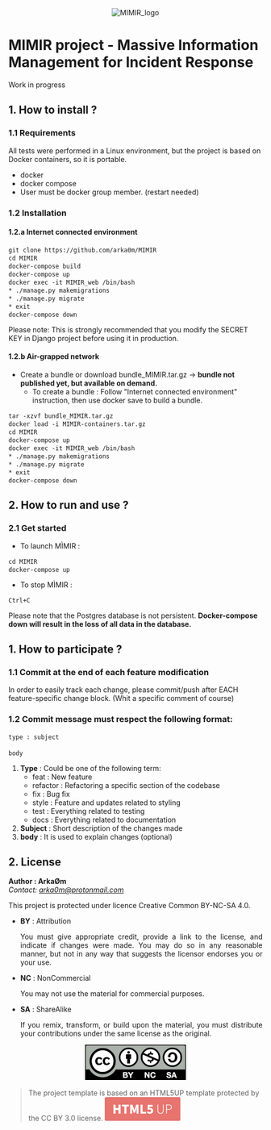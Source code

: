 <div align="center">
<img src="./core/static/favicon.ico" alt="MIMIR_logo">
</div>

# MIMIR project - Massive Information Management for Incident Response


Work in progress

## 1. How to install ?

### 1.1 Requirements

All tests were performed in a Linux environment, but the project is based on Docker containers, so it is portable.

* docker
* docker compose
* User must be docker group member. (restart needed)

### 1.2 Installation

#### 1.2.a Internet connected environment

```
git clone https://github.com/arka0m/MIMIR
cd MIMIR
docker-compose build
docker-compose up
docker exec -it MIMIR_web /bin/bash
* ./manage.py makemigrations
* ./manage.py migrate
* exit
docker-compose down
```

Please note: This is strongly recommended that you modify the SECRET KEY in Django project before using it in production.

#### 1.2.b Air-grapped network

* Create a bundle or download bundle_MIMIR.tar.gz -> **bundle not published yet, but available on demand.**
  * To create a bundle : Follow "Internet connected environment" instruction, then use docker save to build a bundle.

```
tar -xzvf bundle_MIMIR.tar.gz
docker load -i MIMIR-containers.tar.gz
cd MIMIR
docker-compose up
docker exec -it MIMIR_web /bin/bash
* ./manage.py makemigrations
* ./manage.py migrate
* exit
docker-compose down
```

## 2. How to run and use ?

### 2.1 Get started

* To launch MÌMIR :
```
cd MIMIR
docker-compose up
```

* To stop MÌMIR : 
```
Ctrl+C
```

Please note that the Postgres database is not persistent. **Docker-compose down will result in the loss of all data in the database.**


## 1. How to participate ?

### 1.1 Commit at the end of each feature modification

In order to easily track each change, please commit/push after EACH feature-specific change block. (Whit a specific comment of course)

### 1.2 Commit message must respect the following format:

```
type : subject

body
```
1. **Type** : Could be one of the following term:
      * feat : New feature
      * refactor : Refactoring a specific section of the codebase
      * fix : Bug fix
      * style : Feature and updates related to styling
      * test : Everything related to testing
      * docs : Everything related to documentation
2. **Subject** : Short description of the changes made 
3. **body** : It is used to explain changes (optional)

## 2. License

**Author : ArkaØm**<br/>
*Contact: arka0m@protonmail.com*

This project is protected under licence Creative Common BY-NC-SA 4.0.

* **BY** : Attribution <p align="justify"> You must give appropriate credit, provide a link to the license, and indicate if changes were made. You may do so in any reasonable manner, but not in any way that suggests the licensor endorses you or your use.</p>
* **NC** : NonCommercial <p align="justify"> You may not use the material for commercial purposes.</p>
* **SA** : ShareAlike <p align="justify"> If you remix, transform, or build upon the material, you must distribute your contributions under the same license as the original. <p>

<div align="center">
<img src="./core/static/core/images/CC_BY-NC-SA.png" alt="CC BY-NC-SA 4.0">
</div>

> The project template is based on an HTML5UP template protected by the CC BY 3.0 license.
> ![HTML5UP_Logo](./core/static/core/images/HTML5UP.png)
